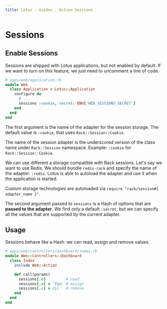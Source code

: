 ```yaml
---
title: Lotus - Guides - Action Sessions
---
```


# Sessions

## Enable Sessions

Sessions are shipped with Lotus applications, but not enabled by default.
If we want to turn on this feature, we just need to uncomment a line of code.

```ruby
# apps/web/application.rb
module Web
  class Application < Lotus::Application
    configure do
      # ...
      sessions :cookie, secret: ENV['WEB_SESSIONS_SECRET']
    end
  end
end
```

The first argument is the name of the adapter for the session storage.
The default value is `:cookie`, that uses `Rack::Session::Cookie`.

<p class="convention">
The name of the session adapter is the underscored version of the class name under <code>Rack::Session</code> namespace.
Example: <code>:cookie</code> for <code>Rack::Session::Cookie</code>.
</p>

We can use different a storage compatible with Rack sessions.
Let's say we want to use Redis. We should bundle `redis-rack` and specify the name of the adapter: `:redis`.
Lotus is able to autoload the adapter and use it when the application is started.

<p class="convention">
Custom storage technologies are autoloaded via <code>require "rack/session#{ adapter_name }"</code>.
</p>

The second argument passed to `sessions` is a Hash of options that are **passed to the adapter**.
We find only a default `:secret`, but we can specify all the values that are supported by the current adapter.

## Usage

Sessions behave like a Hash: we can read, assign and remove values.

```ruby
# apps/web/controllers/dashboard/index.rb
module Web::Controllers::Dashboard
  class Index
    include Web::Action

    def call(params)
      sessions[:b]         # read
      sessions[:a] = 'foo' # assign
      sessions[:c] = nil   # remove
    end
  end
end
```
